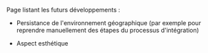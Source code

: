


Page listant les futurs développements :

- Persistance de l'environnement géographique (par exemple pour reprendre manuellement des étapes du processus d'intégration)

- Aspect esthétique
